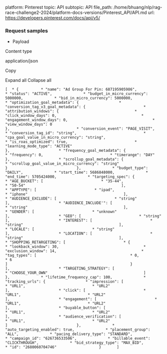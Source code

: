 platform: Pinterest
topic: API
subtopic: API
file_path: /home/bhuang/nlp/rag-race-challenge2-2024/platform-docs-versions/Pinterest_API/API.md
url: https://developers.pinterest.com/docs/api/v5/


### Request samples

* Payload

Content type

application/json

Copy

Expand all Collapse all

`[  * {          * "name": "Ad Group For Pin: 687195905986",              * "status": "ACTIVE",              * "budget_in_micro_currency": 5000000,              * "bid_in_micro_currency": 5000000,              * "optimization_goal_metadata": {                  * "conversion_tag_v3_goal_metadata": {                          * "attribution_windows": {                                  * "click_window_days": 0,                                      * "engagement_window_days": 0,                                      * "view_window_days": 0                                                       },                              * "conversion_event": "PAGE_VISIT",                              * "conversion_tag_id": "string",                              * "cpa_goal_value_in_micro_currency": "string",                              * "is_roas_optimized": true,                              * "learning_mode_type": "ACTIVE"                                           },                      * "frequency_goal_metadata": {                          * "frequency": 0,                              * "timerange": "DAY"                                           },                      * "scrollup_goal_metadata": {                          * "scrollup_goal_value_in_micro_currency": "string"                                           }                               },              * "budget_type": "DAILY",              * "start_time": 5686848000,              * "end_time": 5705424000,              * "targeting_spec": {                  * "AGE_BUCKET": [                          * "35-44",                              * "50-54"                                           ],                      * "APPTYPE": [                          * "ipad",                              * "iphone"                                           ],                      * "AUDIENCE_EXCLUDE": [                          * "string"                                           ],                      * "AUDIENCE_INCLUDE'": [                          * "string"                                           ],                      * "GENDER": [                          * "unknown"                                           ],                      * "GEO": [                          * "string"                                           ],                      * "INTEREST": [                          * "string"                                           ],                      * "LOCALE": [                          * "string"                                           ],                      * "LOCATION": [                          * "string"                                           ],                      * "SHOPPING_RETARGETING": [                          * {                                  * "lookback_window": 30,                                      * "exclusion_window": 14,                                      * "tag_types": [                                          * 0,                                              * 6                                                                   ]                                                       }                                           ],                      * "TARGETING_STRATEGY": [                          * "CHOOSE_YOUR_OWN"                                           ]                               },              * "lifetime_frequency_cap": 100,              * "tracking_urls": {                  * "impression": [                          * "URL1",                              * "URL2"                                           ],                      * "click": [                          * "URL1",                              * "URL2"                                           ],                      * "engagement": [                          * "URL1",                              * "URL2"                                           ],                      * "buyable_button": [                          * "URL1",                              * "URL2"                                           ],                      * "audience_verification": [                          * "URL1",                              * "URL2"                                           ]                               },              * "auto_targeting_enabled": true,              * "placement_group": "ALL",              * "pacing_delivery_type": "STANDARD",              * "campaign_id": "626736533506",              * "billable_event": "CLICKTHROUGH",              * "bid_strategy_type": "MAX_BID",              * "id": "2680060704746"                   }       ]`